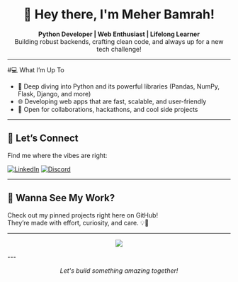<h1 align="center">🌸 Hey there, I'm Meher Bamrah!</h1>

<p align="center">
  <b>Python Developer | Web Enthusiast | Lifelong Learner</b><br>
  Building robust backends, crafting clean code, and always up for a new tech challenge!
</p>

---

#💻 What I’m Up To

- 🐍 Deep diving into Python and its powerful libraries (Pandas, NumPy, Flask, Django, and more)
- 🌐 Developing web apps that are fast, scalable, and user-friendly
- 🚀 Open for collaborations, hackathons, and cool side projects

---

## 🤝 Let’s Connect

Find me where the vibes are right:

[![LinkedIn](https://img.shields.io/badge/-LinkedIn-blue?style=flat-square&logo=linkedin)](https://www.linkedin.com/in/meherbamrah/)
[![Discord](https://img.shields.io/badge/-Discord-5865F2?style=flat-square&logo=discord&logoColor=white)](#)

---

## 🚩 Wanna See My Work?

Check out my pinned projects right here on GitHub!  
They’re made with effort, curiosity, and care. 💡💛

---

<p align="center">
  <img src="https://readme-typing-svg.herokuapp.com?font=Fira+Code&weight=500&size=24&pause=1000&color=F59E42&center=true&vCenter=true&width=435&lines=Design+is+my+superpower!;Always+learning%2C+always+growing.">
</p>
---
<p align="center">
  <i>Let's build something amazing together!</i>
</p>
